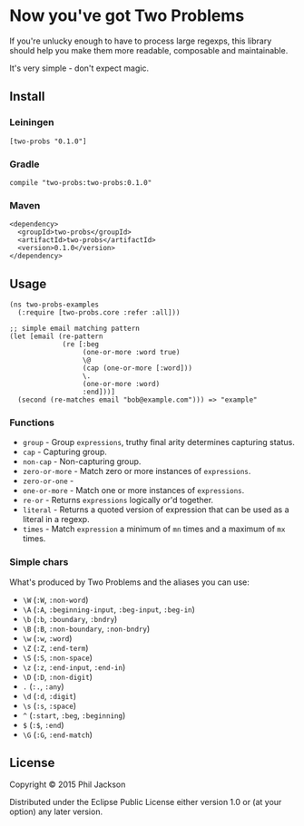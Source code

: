 # Now you've got Two Problems

If you're unlucky enough to have to process large regexps, this
library should help you make them more readable, composable and
maintainable.

It's very simple - don't expect magic.

## Install

### Leiningen

    [two-probs "0.1.0"]

### Gradle

    compile "two-probs:two-probs:0.1.0"

### Maven

    <dependency>
      <groupId>two-probs</groupId>
      <artifactId>two-probs</artifactId>
      <version>0.1.0</version>
    </dependency>

## Usage

    (ns two-probs-examples
      (:require [two-probs.core :refer :all]))

    ;; simple email matching pattern
    (let [email (re-pattern
                 (re [:beg
                      (one-or-more :word true)
                      \@
                      (cap (one-or-more [:word]))
                      \.
                      (one-or-more :word)
                      :end]))]
      (second (re-matches email "bob@example.com"))) => "example"

### Functions

* `group` - Group `expressions`, truthy final arity determines capturing status.
* `cap` - Capturing group.
* `non-cap` - Non-capturing group.
* `zero-or-more` - Match zero or more instances of `expressions`.
* `zero-or-one` - 
* `one-or-more` - Match one or more instances of `expressions`.
* `re-or` - Returns `expressions` logically or'd together.
* `literal` - Returns a quoted version of expression that can be used as a literal in a regexp.
* `times` - Match `expression` a minimum of `mn` times and a maximum of `mx` times.

### Simple chars

What's produced by Two Problems and the aliases you can use:

* `\W` (`:W`, `:non-word`)
* `\A` (`:A`, `:beginning-input`, `:beg-input`, `:beg-in`)
* `\b` (`:b`, `:boundary`, `:bndry`)
* `\B` (`:B`, `:non-boundary`, `:non-bndry`)
* `\w` (`:w`, `:word`)
* `\Z` (`:Z`, `:end-term`)
* `\S` (`:S`, `:non-space`)
* `\z` (`:z`, `:end-input`, `:end-in`)
* `\D` (`:D`, `:non-digit`)
* `.` (`:.`, `:any`)
* `\d` (`:d`, `:digit`)
* `\s` (`:s`, `:space`)
* `^` (`:start`, `:beg`, `:beginning`)
* `$` (`:$`, `:end`)
* `\G` (`:G`, `:end-match`)

## License

Copyright © 2015 Phil Jackson

Distributed under the Eclipse Public License either version 1.0 or (at
your option) any later version.
